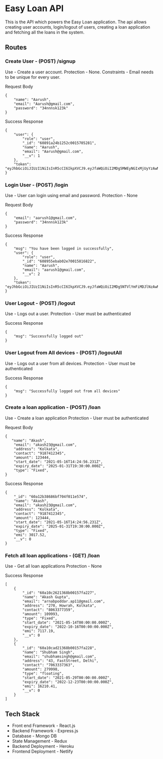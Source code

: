 # Easy Loan API
This is the API which powers the Easy Loan application. The api allows creating user accounts, login/logout of users, creating a loan application and fetching all the loans in the system. <br />



## Routes

### Create User - (POST) /signup

Use - Create a user account. 
Protection - None. 
Constraints - Email needs to be unique for every user. 


Request Body 
```
{
    "name": "Aarush",
    "email": "Aarush@gmail.com",
    "password": "34nnnsk123k"
}
```

Success Response
```
{
    "user": {
        "role": "user",
        "_id": "60891a24b1252c0015705281",
        "name": "Aarush",
        "email": "Aarush@gmail.com",
        "__v": 1
    },
    "token": "eyJhbGciOiJIUzI1NiIsInR5cCI6IkpXVCJ9.eyJfaWQiOiI2MDg5MWEyNGIxMjUyYzAwMTU3MDUyODEiLCJpYXQiOjE2MTk1OTc4NjAsImV4cCI6MTYxOTYwMDg2MH0.VaJuIKutpUVIsmqaQksX8o2Pyp6kfmSd_4L8tn1EERU"
}
```
### Login User - (POST) /login

Use - User can login using email and password.
Protection - None



Request Body 
```
{
    "email": "aarush1@gmail.com",
    "password": "34nnnsk123k"
}
```

Success Response
```
{
    "msg": "You have been logged in successfully",
    "user": {
        "role": "user",
        "_id": "608955ebab02e70015816822",
        "name": "Aarush",
        "email": "aarush1@gmail.com",
        "__v": 2
    },
    "token": "eyJhbGciOiJIUzI1NiIsInR5cCI6IkpXVCJ9.eyJfaWQiOiI2MDg5NTVlYmFiMDJlNzAwMTU4MTY4MjIiLCJpYXQiOjE2MTk2MTMyNjYsImV4cCI6MTYxOTYxNjI2Nn0.CCHJ4v9vDPFWyAZOShwAj6F9V2RJctwfu9555zlmgtY"
}
```

### User Logout  - (POST) /logout

Use - Logs out a user.
Protection - User must be authenticated


Success Response
```
{
    "msg": "Successfully logged out"
}
```
### User Logout from All devices - (POST) /logoutAll

Use - Logs out a user from all devices.
Protection - User must be authenticated


Success Response
```
{
    "msg": "Successfully logged out from all devices"
}
```


### Create a loan application - (POST) /loan

Use - Create a loan application
Protection - User must be authenticated

Request Body 
```
{
   "name": "Akash",
    "email": "akash23@gmail.com",
    "address": "Kolkata",
    "contact": "9187412345",
    "amount": 123444,
    "start_date": "2021-05-16T14:24:56.231Z",
    "expiry_date": "2025-01-31T19:30:00.000Z",
    "type": "Fixed",
}
```


Success Response
```
{
    "_id": "60a12b38686bf704f011e574",
    "name": "Akash",
    "email": "akash23@gmail.com",
    "address": "Kolkata",
    "contact": "9187412345",
    "amount": 123444,
    "start_date": "2021-05-16T14:24:56.231Z",
    "expiry_date": "2025-01-31T19:30:00.000Z",
    "type": "Fixed",
    "emi": 3017.52,
    "__v": 0
}
```


### Fetch all loan applications - (GET) /loan

Use - Get all loan applications
Protection - None


Success Response
```
[
    {
        "_id": "60a10c2621368b00157fa227",
        "name": "Akash Gupta",
        "email": "arnabpoddar.ap11@gmail.com",
        "address": "270, Howrah, Kolkata",
        "contact": "8063377359",
        "amount": 109993,
        "type": "Fixed",
        "start_date": "2021-05-14T00:00:00.000Z",
        "expiry_date": "2022-10-16T00:00:00.000Z",
        "emi": 7117.19,
        "__v": 0
    },
    {
        "_id": "60a10cad21368b00157fa228",
        "name": "Shubham Singh",
        "email": "shubhamsingh@gmail.com",
        "address": "43, FastStreet, Delhi",
        "contact": "7063337363",
        "amount": 279998,
        "type": "floating",
        "start_date": "2021-05-29T00:00:00.000Z",
        "expiry_date": "2022-12-23T00:00:00.000Z",
        "emi": 16210.41,
        "__v": 0
    }
]
```



## Tech Stack
 - Front end Framework - React.js
 - Backend Framework - Express.js
 - Database - Mongo DB
 - State Management - Redux
 - Backend Deployment - Heroku
 - Frontend Deployment - Netlify





